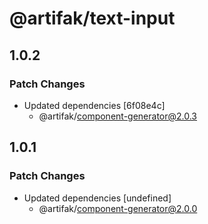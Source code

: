 # @artifak/text-input

## 1.0.2

### Patch Changes

- Updated dependencies [6f08e4c]
  - @artifak/component-generator@2.0.3

## 1.0.1

### Patch Changes

- Updated dependencies [undefined]
  - @artifak/component-generator@2.0.0
